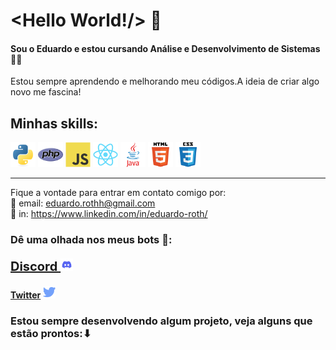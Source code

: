 # <Hello World!/> 👋

#### Sou o Eduardo e estou cursando Análise e Desenvolvimento de Sistemas 👨‍💻

Estou sempre aprendendo e melhorando meu códigos.A ideia de criar algo novo me fascina!

## Minhas skills:

<img src="https://raw.githubusercontent.com/devicons/devicon/master/icons/python/python-original.svg" alt="python" width="40" height="40"/> <img 
src="https://raw.githubusercontent.com/devicons/devicon/master/icons/php/php-original.svg" alt="php" width="40" height="40"/> <img src="https://raw.githubusercontent.com/devicons/devicon/master/icons/javascript/javascript-original.svg" alt="javascript" width="40" height="40"/> <img src="https://github.com/devicons/devicon/blob/master/icons/react/react-original.svg" alt="react_native" width="40" height="40"/> <img src="https://raw.githubusercontent.com/devicons/devicon/master/icons/java/java-original-wordmark.svg" alt="css3" width="40" height="40"/> <img src="https://raw.githubusercontent.com/devicons/devicon/master/icons/html5/html5-original-wordmark.svg" alt="html5" width="40" height="40"/> <img src="https://raw.githubusercontent.com/devicons/devicon/master/icons/css3/css3-original-wordmark.svg" alt="css3" width="40" height="40"/> 
<hr>

Fique a vontade para entrar em contato comigo por:<br>
📧 email: eduardo.rothh@gmail.com <br>
💼 in: <a>https://www.linkedin.com/in/eduardo-roth/</a>
<br>


### Dê uma olhada nos meus bots 🤖: <br>

#### <a target="_blank" rel="noopener noreferrer" style='font-size:20px;' href='https://discord.com/api/oauth2/authorize?client_id=1009573575629471825&permissions=277025438784&scope=bot'> Discord </a><img src="https://github.com/dudrt/dudrt/blob/main/discord-svgrepo-com.svg"  width='20' height='20'>
#### <a target="_blank" rel="noopener noreferrer" href='https://twitter.com/GatosDiarios' >Twitter</a> <img src='https://github.com/dudrt/dudrt/blob/main/twitter-svgrepo-com.svg' width='20' height='20'>




### Estou sempre desenvolvendo algum projeto, veja alguns que estão prontos:⬇
